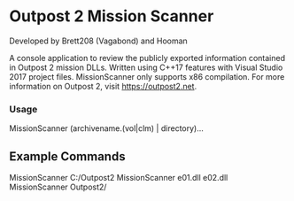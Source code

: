 # Outpost 2 Mission Scanner

Developed by Brett208 (Vagabond) and Hooman

A console application to review the publicly exported information contained in Outpost 2 mission DLLs. Written using C++17 features with Visual Studio 2017 project files. MissionScanner only supports x86 compilation. For more information on Outpost 2, visit https://outpost2.net.

### Usage

MissionScanner (archivename.(vol|clm) | directory)...

## Example Commands

MissionScanner C:/Outpost2
MissionScanner e01.dll e02.dll
MissionScanner Outpost2/

